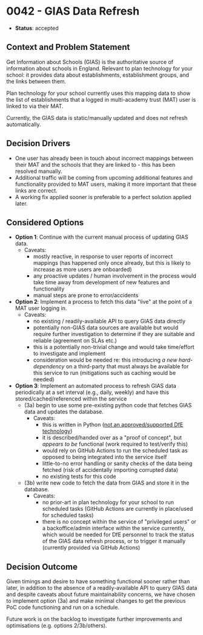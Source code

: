 # 0042 - GIAS Data Refresh

* **Status**: accepted

## Context and Problem Statement

Get Information about Schools (GIAS) is the authoritative source of information about schools in England.
Relevant to plan technology for your school: it provides data about establishments, establishment groups, and the links between them.

Plan technology for your school currently uses this mapping data to show the list of establishments that a logged in multi-academy trust (MAT) user is linked to via their MAT.

Currently, the GIAS data is static/manually updated and does not refresh automatically.

## Decision Drivers

- One user has already been in touch about incorrect mappings between their MAT and the schools that they are linked to - this has been resolved manually.
- Additional traffic will be coming from upcoming additional features and functionality provided to MAT users, making it more important that these links are correct.
- A working fix applied sooner is preferable to a perfect solution applied later.

## Considered Options

- **Option 1**: Continue with the current manual process of updating GIAS data.
  - Caveats:
    - mostly reactive, in response to user reports of incorrect mappings (has happened only once already, but this is likely to increase as more users are onboarded)
    - any proactive updates / human involvement in the process would take time away from development of new features and functionality
    - manual steps are prone to error/accidents
- **Option 2**: Implement a process to fetch this data "live" at the point of a MAT user logging in.
  - Caveats:
    - no existing / readily-available API to query GIAS data directly
    - potentially non-GIAS data sources are available but would require further investigation to determine if they are suitable and reliable (agreement on SLAs etc.)
    - this is a potentially non-trivial change and would take time/effort to investigate and implement
    - consideration would be needed re: this introducing _a new hard-dependency_ on a third-party that must always be available for this service to run (mitigations such as caching would be needed)
- **Option 3**: Implement an automated process to refresh GIAS data periodically at a set interval (e.g., daily, weekly) and have this stored/cached/referenced within the service
  - (3a) begin to use some pre-existing python code that fetches GIAS data and updates the database.
    - Caveats:
      - this is written in Python ([not an approved/supported DfE technology](https://technical-guidance.education.gov.uk/guides/default-technology-stack/))
      - it is described/handed over as a "proof of concept", but _appears to be_ functional (work required to test/verify this)
      - would rely on GitHub Actions to run the scheduled task as opposed to being integrated into the service itself
      - little-to-no error handling or sanity checks of the data being fetched (risk of accidentally importing corrupted data)
      - no existing tests for this code
  - (3b) write new code to fetch the data from GIAS and store it in the database.
    - Caveats:
      - no prior-art in plan technology for your school to run scheduled tasks (GitHub Actions are currently in place/used for scheduled tasks)
      - there is no concept within the service of "privileged users" or a backoffice/admin interface within the service currently,
        which would be needed for DfE personnel to track the status of the GIAS data refresh process, or to trigger it manually (currently provided via GitHub Actions)


## Decision Outcome

Given timings and desire to have something functional sooner rather than later,
in addition to the absence of a readily-available API to query GIAS data
and despite caveats about future maintainability concerns,
we have chosen to implement option (3a) and make minimal changes to get the previous PoC code functioning and run on a schedule.

Future work is on the backlog to investigate further improvements and optimisations (e.g. options 2/3b/others).

